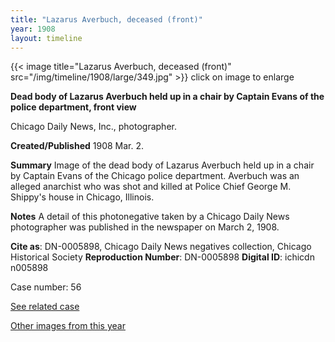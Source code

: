 ```yaml
---
title: "Lazarus Averbuch, deceased (front)"
year: 1908
layout: timeline
---
```


{{< image title="Lazarus Averbuch, deceased (front)" src="/img/timeline/1908/large/349.jpg" >}}
click on image to enlarge

__**Dead body of Lazarus Averbuch held up in a chair by Captain Evans of the police department, front view**__

Chicago Daily News, Inc., photographer.

**Created/Published**
1908 Mar. 2.

**Summary**
Image of the dead body of Lazarus Averbuch held up in a chair by Captain Evans of the Chicago police department. Averbuch was an alleged anarchist who was shot and killed at Police Chief George M. Shippy's house in Chicago, Illinois.

**Notes**
A detail of this photonegative taken by a Chicago Daily News photographer was published in the newspaper on March 2, 1908.

__Cite as__: DN-0005898, Chicago Daily News negatives collection, Chicago Historical Society
__Reproduction Number__: DN-0005898
__Digital ID__: ichicdn n005898

Case number: 56

[See related case](/database/55/)

[Other images from this year](/historical/timeline/1908)